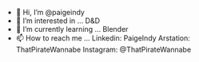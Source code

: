 - 👋 Hi, I’m @paigeindy
- 👀 I’m interested in ... D&D
- 🌱 I’m currently learning ... Blender
- 📫 How to reach me ... Linkedin: PaigeIndy   Arstation: ThatPirateWannabe   Instagram: @ThatPirateWannabe

<!---
paigeindy/paigeindy is a ✨ special ✨ repository because its `README.md` (this file) appears on your GitHub profile.
You can click the Preview link to take a look at your changes.
--->
